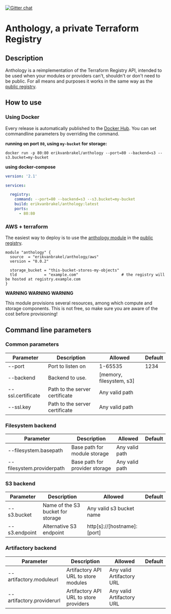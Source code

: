 [![Gitter chat](https://badges.gitter.im/anthology-registry/community.png)](https://gitter.im/anthology-registry/community)

# Anthology, a private Terraform Registry

## Description

Anthology is a reimplementation of the Terraform Registry API, intended to be used when your modules or providers can't,
shouldn't or don't need to be public. For all means and purposes it works in the same way as the
[public registry][terraform-registry].


## How to use

### Using Docker

Every release is automatically published to the [Docker Hub][docker-hub]. You can set commandline parameters by
overriding the command.

__running on port `80`, using `my-bucket` for storage:__

`docker run -p 80:80 erikvanbrakel/anthology --port=80 --backend=s3 --s3.bucket=my-bucket`

__using docker-compose__
```yaml
version: '2.1'

services:

  registry:
    command: --port=80 --backend=s3 --s3.bucket=my-bucket
    build: erikvanbrakel/anthology:latest
    ports:
      - 80:80
```

### AWS + terraform

The easiest way to deploy is to use the [anthology module][anthology-module] in the [public registry][terraform-registry].

```hcl
module "anthology" {
  source  = "erikvanbrakel/anthology/aws"
  version = "0.0.2"

  storage_bucket = "this-bucket-stores-my-objects"
  tld            = "example.com"                   # the registry will be hosted at registry.example.com
}

```

__WARNING WARNING WARNING__

This module provisions several resources, among which compute and storage components. This is not free, so make sure you
are aware of the cost before provisioning!


## Command line parameters

### Common parameters
| Parameter             | Description                       | Allowed                  | Default |
| --------------------- | --------------------------------- | ------------------------ | ------- |
| --port                | Port to listen on                 | 1-65535                  | 1234    |
| --backend             | Backend to use.                   | [memory, filesystem, s3] |         |
| --ssl.certificate     | Path to the server certificate    | Any valid path           |         |
| --ssl.key             | Path to the server certificate    | Any valid path           |         |

### Filesystem backend
| Parameter                 | Description                       | Allowed                  | Default |
| ------------------------- | --------------------------------- | ------------------------ | ------- |
| --filesystem.basepath     | Base path for module storage      | Any valid path           |         |
| --filesystem.providerpath | Base path for provider storage    | Any valid path           |         |

### S3 backend
| Parameter             | Description                       | Allowed                    | Default |
| --------------------- | --------------------------------- | -------------------------- | ------- |
| --s3.bucket           | Name of the S3 bucket for storage | Any valid s3 bucket name   |         |
| --s3.endpoint         | Alternative S3 endpoint           | http[s]://[hostname]:[port]|         |

### Artifactory backend
| Parameter                 | Description                               | Allowed                   | Default |
| ------------------------- | ----------------------------------------- | ------------------------- | ------- |
| --artifactory.moduleurl   | Artifactory API URL to store modules      | Any valid Artifactory URL |         |
| --artifactory.providerurl | Artifactory API URL to store providers    | Any valid Artifactory URL |         |

[terraform-registry]: https://registry.terraform.io/
[anthology-module]: https://registry.terraform.io/modules/erikvanbrakel/anthology/aws/
[docker-hub]: https://hub.docker.com/r/erikvanbrakel/anthology/
